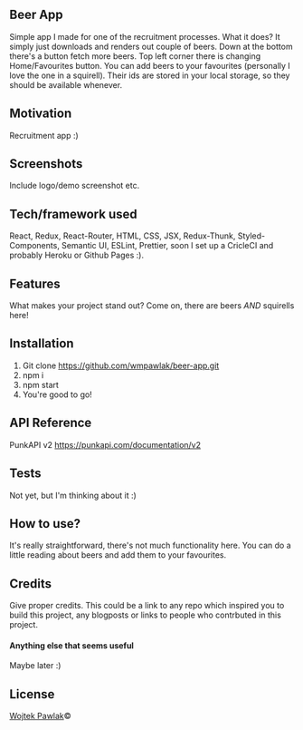 ## Beer App
Simple app I made for one of the recruitment processes. What it does? It simply just downloads and renders out couple of beers. Down at the bottom there's a button fetch more beers. Top left corner there is changing Home/Favourites button. You can add beers to your favourites (personally I love the one in a squirell). Their ids are stored in your local storage, so they should be available whenever.

## Motivation
Recruitment app :)

## Screenshots
Include logo/demo screenshot etc.

## Tech/framework used
React, Redux, React-Router, HTML, CSS, JSX, Redux-Thunk, Styled-Components, Semantic UI, ESLint, Prettier, soon I set up a CricleCI and probably Heroku or Github Pages :).

## Features
What makes your project stand out? Come on, there are beers *AND* squirells here!

## Installation
1. Git clone https://github.com/wmpawlak/beer-app.git
2. npm i
3. npm start
4. You're good to go!

## API Reference
PunkAPI v2
https://punkapi.com/documentation/v2

## Tests
Not yet, but I'm thinking about it :)

## How to use?
It's really straightforward, there's not much functionality here. You can do a little reading about beers and add them to your favourites.

## Credits
Give proper credits. This could be a link to any repo which inspired you to build this project, any blogposts or links to people who contrbuted in this project. 

#### Anything else that seems useful
Maybe later :)

## License
[Wojtek Pawlak]()© 